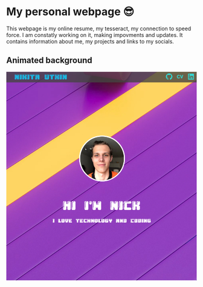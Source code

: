 # My personal webpage :sunglasses:
This webpage is my online resume, my tesseract, my connection to speed force.
I am constatly working on it, making impovments and updates.
It contains information about me, my projects and links to my socials.

<h2>Animated background</h2>

![sample of a webpage](./sample1.jpg)


